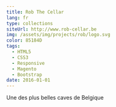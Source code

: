```yaml
---
title: Rob The Cellar
lang: fr
type: collections
siteUrl: http://www.rob-cellar.be
img: /assets/img/projects/rob/logo.svg
color: 85184D
tags:
  - HTML5
  - CSS3
  - Responsive
  - Magento
  - Bootstrap
date: 2016-01-01
---
```


Une des plus belles caves de Belgique

